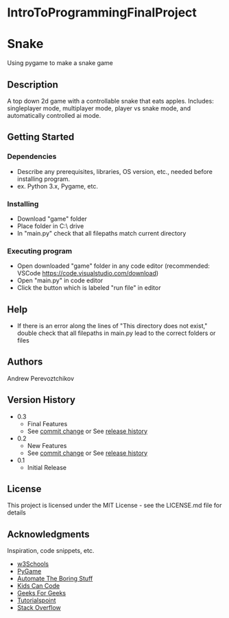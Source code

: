 # IntroToProgrammingFinalProject
# Snake

Using pygame to make a snake game

## Description

A top down 2d game with a controllable snake that eats apples. Includes: singleplayer mode, multiplayer mode, player vs snake mode, and automatically controlled ai mode.

## Getting Started

### Dependencies

* Describe any prerequisites, libraries, OS version, etc., needed before installing program.
* ex. Python 3.x, Pygame, etc.

### Installing

* Download "game" folder
* Place folder in C:\ drive
* In "main.py" check that all filepaths match current directory

### Executing program

* Open downloaded "game" folder in any code editor (recommended: VSCode https://code.visualstudio.com/download)
* Open "main.py" in code editor
* Click the button which is labeled "run file" in editor


## Help

* If there is an error along the lines of "This directory does not exist," double check that all filepaths in main.py lead to the correct folders or files


## Authors

Andrew Perevoztchikov 

## Version History
* 0.3
    * Final Features
    * See [commit change]() or See [release history]()
* 0.2
    * New Features
    * See [commit change]() or See [release history]()
* 0.1
    * Initial Release

## License

This project is licensed under the MIT License - see the LICENSE.md file for details

## Acknowledgments

Inspiration, code snippets, etc.
* [w3Schools](https://www.w3schools.com/python/default.asp)
* [PyGame](https://www.pygame.org/docs/)
* [Automate The Boring Stuff](https://automatetheboringstuff.com/)
* [Kids Can Code](https://kidscancode.org/blog)
* [Geeks For Geeks](https://www.geeksforgeeks.org/)
* [Tutorialspoint](https://www.tutorialspoint.com/)
* [Stack Overflow](https://stackoverflow.com/)


